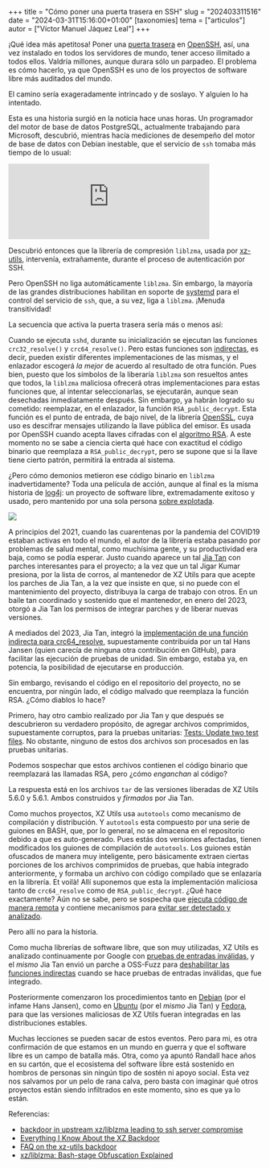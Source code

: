 +++
title = "Cómo poner una puerta trasera en SSH"
slug = "202403311516"
date = "2024-03-31T15:16:00+01:00"
[taxonomies]
tema = ["articulos"]
autor = ["Víctor Manuel Jáquez Leal"]
+++

¡Qué idea más apetitosa! Poner una [puerta
trasera](https://es.wikipedia.org/wiki/Puerta_trasera) en
[OpenSSH](https://www.openssh.com/), así, una vez instalado en todos los
servidores de mundo, tener acceso ilimitado a todos ellos. Valdría millones,
aunque durara sólo un parpadeo. El problema es cómo hacerlo, ya que OpenSSH es
uno de los proyectos de software libre más auditados del mundo.

El camino sería exageradamente intrincado y de soslayo. Y alguien lo ha
intentado.

Esta es una historia surgió en la noticia hace unas horas. Un programador del
motor de base de datos PostgreSQL, actualmente trabajando para Microsoft,
descubrió, mientras hacía mediciones de desempeño del motor de base de datos con
Debian inestable, que el servicio de `ssh` tomaba más tiempo de lo usual:

<!-- pyml disable-next-line line-length, no-inline-html-->
<iframe src="https://mastodon.social/@AndresFreundTec/112180083704606941/embed" class="mastodon-embed" style="max-width: 100%; border: 0" width="400" allowfullscreen="allowfullscreen"></iframe> <script src="https://mastodon.social/embed.js" async="async"></script>

Descubrió entonces que la librería de compresión `liblzma`, usada por
[xz-utils](https://tukaani.org/), intervenía, extrañamente, durante el proceso
de autenticación por SSH.

Pero OpenSSH no liga automáticamente `liblzma`. Sin embargo, la mayoría de las
grandes distribuciones habilitan en soporte de [systemd](https://systemd.io/)
para el control del servicio de `ssh`, que, a su vez, liga a `liblzma`. ¡Menuda
transitividad!

La secuencia que activa la puerta trasera sería más o menos así:

Cuando se ejecuta `sshd`, durante su inicialización se ejecutan las funciones
`crc32_resolve()` y `crc64_resolve()`. Pero estas funciones son
[indirectas](https://sourceware.org/glibc/wiki/GNU_IFUNC), es decir, pueden
existir diferentes implementaciones de las mismas, y el enlazador escogerá *la
mejor* de acuerdo al resultado de otra función. Pues bien, puesto que los
símbolos de la liberaría `liblzma` son resueltos antes que todos, la `liblzma`
maliciosa ofrecerá otras implementaciones para estas funciones que, al intentar
seleccionarlas, se ejecutarán, aunque sean desechadas inmediatamente después.
Sin embargo, ya habrán logrado su cometido: reemplazar, en el enlazador, la
función `RSA_public_decrypt`. Esta función es el punto de entrada, de bajo
nivel, de la librería
[OpenSSL](https://www.openssl.org/docs/man1.1.1/man3/RSA_public_decrypt.html),
cuya uso es descifrar mensajes utilizando la llave pública del emisor. Es usada
por OpenSSH cuando acepta llaves cifradas con el [algoritmo
RSA](https://es.wikipedia.org/wiki/RSA). A este momento no se sabe a ciencia
cierta qué hace con exactitud el código binario que reemplaza a
`RSA_public_decrypt`, pero se supone que si la llave tiene cierto patrón,
permitirá la entrada al sistema.

¿Pero cómo demonios metieron ese código binario en `liblzma` inadvertidamente?
Toda una película de acción, aunque al final es la misma historia de
[log4j](@/20211222125958771.md): un proyecto de software libre, extremadamente
exitoso y usado, pero mantenido por una sola persona [sobre
explotada](https://www.mail-archive.com/xz-devel@tukaani.org/msg00567.html).

<!-- pyml disable-next-line no-inline-html-->
<a href="https://www.explainxkcd.com/wiki/index.php/2347:_Dependency">
    <img src="https://imgs.xkcd.com/comics/dependency.png"/>
</a>

A principios del 2021, cuando las cuarentenas por la pandemia del COVID19
estaban activas en todo el mundo, el autor de la librería estaba pasando por
problemas de salud mental, como muchísima gente, y su productividad era baja,
como se podía esperar. Justo cuando aparece un tal [Jia
Tan](https://github.com/JiaT75) con parches interesantes para el proyecto; a la
vez que un tal Jigar Kumar presiona, por la lista de corros, al mantenedor de XZ
Utils para que acepte los parches de Jia Tan, a la vez que insiste en que, si no
puede con el mantenimiento del proyecto, distribuya la carga de trabajo con
otros. En un baile tan coordinado y sostenido que el mantenedor, en enero del
2023, otorgó a Jia Tan los permisos de integrar parches y de liberar nuevas
versiones.

A mediados del 2023, Jia Tan, integró la [implementación de una función
indirecta para
crc64_resolve](https://git.tukaani.org/?p=xz.git;a=commitdiff;h=ee44863ae88e377a5df10db007ba9bfadde3d314),
supuestamente contribuida por un tal Hans Jansen (quien carecía de ninguna otra
contribución en GitHub), para facilitar las ejecución de pruebas de unidad. Sin
embargo, estaba ya, en potencia, la posibilidad de ejecutarse en producción.

Sin embargo, revisando el código en el repositorio del proyecto, no se
encuentra, por ningún lado, el código malvado que reemplaza la función RSA.
¿Cómo diablos lo hace?

Primero, hay otro cambio realizado por Jia Tan y que después se descubrieron su
verdadero propósito, de agregar archivos comprimidos, supuestamente corruptos,
para la pruebas unitarias: [Tests: Update two test
files](https://git.tukaani.org/?p=xz.git;a=commitdiff;h=6e636819e8f070330d835fce46289a3ff72a7b89).
No obstante, ninguno de estos dos archivos son procesados en las pruebas
unitarias.

Podemos sospechar que estos archivos contienen el código binario que reemplazará
las llamadas RSA, pero ¿cómo *enganchan* al código?

La respuesta está en los archivos `tar` de las versiones liberadas de XZ Utils
5.6.0 y 5.6.1. Ambos construidos y *firmados* por Jia Tan.

Como muchos proyectos, XZ Utils usa `autotools` como mecanismo de compilación y
distribución. Y `autotools` esta compuesto por una serie de guiones en BASH,
que, por lo general, no se almacena en el repositorio debido a que es
auto-generado. Pues estás dos versiones afectadas, tienen modificados los
guiones de compilación de `autotools`. Los guiones están ofuscados de manera muy
inteligente, pero básicamente extraen ciertas porciones de los archivos
comprimidos de pruebas, que había integrado anteriormente, y formaba un archivo
con código compilado que se enlazaría en la librería. Et voilà! Allí suponemos
que esta la implementación maliciosa tanto de `crc64_resolve` como de
`RSA_public_decrypt`. ¿Qué hace exactamente? Aún no se sabe, pero se sospecha
que [ejecuta código de manera
remota](https://bsky.app/profile/did:plc:x2nsupeeo52oznrmplwapppl/post/3kowjkx2njy2b)
y contiene mecanismos para [evitar ser detectado y
analizado](https://gist.github.com/smx-smx/a6112d54777845d389bd7126d6e9f504).

Pero allí no para la historia.

Como mucha librerías de software libre, que son muy utilizadas, XZ Utils es
analizado continuamente por Google con [pruebas de entradas
inválidas](https://github.com/google/oss-fuzz), y el *mismo* Jia Tan envió un
parche a OSS-Fuzz para [deshabilitar las funciones
indirectas](https://github.com/google/oss-fuzz/pull/10667) cuando se hace
pruebas de entradas inválidas, que fue integrado.

Posteriormente comenzaron los procedimientos tanto en
[Debian](https://bugs.debian.org/cgi-bin/bugreport.cgi?bug=1067708) (por el
infame Hans Jansen), como en
[Ubuntu](https://bugs.launchpad.net/ubuntu/+source/xz-utils/+bug/2059417) (por
el *mismo* Jia Tan) y [Fedora](https://news.ycombinator.com/item?id=39866275),
para que las versiones maliciosas de XZ Utils fueran integradas en las
distribuciones estables.

Muchas lecciones se pueden sacar de estos eventos. Pero para mi, es otra
confirmación de que estamos en un mundo en guerra y que el software libre es un
campo de batalla más. Otra, como ya apuntó Randall hace años en su cartón, que
el ecosistema del software libre está sostenido en hombros de personas sin
ningún tipo de sostén ni apoyo social. Esta vez nos salvamos por un pelo de rana
calva, pero basta con imaginar qué otros proyectos están siendo infiltrados en
este momento, sino es que ya lo están.

Referencias:

* [backdoor in upstream xz/liblzma leading to ssh server
  compromise](https://www.openwall.com/lists/oss-security/2024/03/29/4)
* [Everything I Know About the XZ
  Backdoor](https://boehs.org/node/everything-i-know-about-the-xz-backdoor)
* [FAQ on the xz-utils
  backdoor](https://gist.github.com/thesamesam/223949d5a074ebc3dce9ee78baad9e27)
* [xz/liblzma: Bash-stage Obfuscation
  Explained](https://gynvael.coldwind.pl/?id=782)
